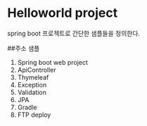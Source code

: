 # Helloworld project 

spring boot 프로젝트로 간단한 샘플들을 정의한다.


##주소 샘플

1. Spring boot web project
1. ApiController
1. Thymeleaf
1. Exception
1. Validation
1. JPA
1. Gradle
1. FTP deploy
